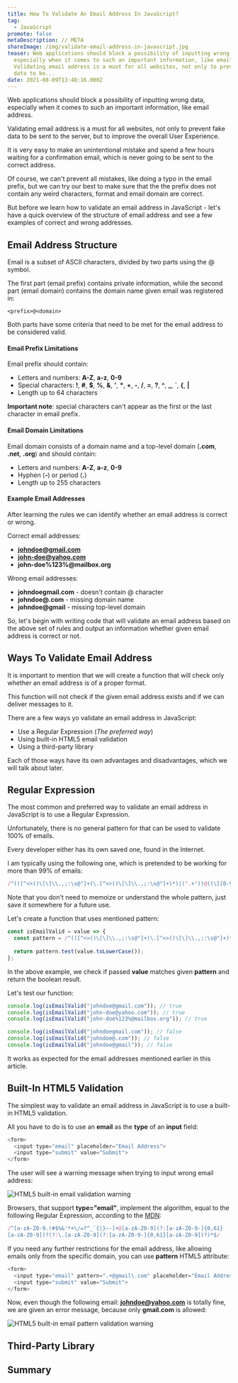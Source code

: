 ```yaml
---
title: How To Validate An Email Address In JavaScript?
tag:
  - JavaScript
promote: false
metaDescription: // META
shareImage: /img/validate-email-address-in-javascript.jpg
teaser: Web applications should block a possibility of inputting wrong data,
  especially when it comes to such an important information, like email address.
  Validating email address is a must for all websites, not only to prevent fake
  data to be...
date: 2021-08-09T13:48:16.000Z
---
```

Web applications should block a possibility of inputting wrong data, especially when it comes to such an important information, like email address.

Validating email address is a must for all websites, not only to prevent fake data to be sent to the server, but to improve the overall User Experience.

It is very easy to make an unintentional mistake and spend a few hours waiting for a confirmation email, which is never going to be sent to the correct address.

Of course, we can't prevent all mistakes, like doing a typo in the email prefix, but we can try our best to make sure that the the prefix does not contain any weird characters, format and email domain are correct.

But before we learn how to validate an email address in JavaScript - let's have a quick overview of the structure of email address and see a few examples of correct and wrong addresses.

## Email Address Structure

Email is a subset of ASCII characters, divided by two parts using the @ symbol.

The first part (email prefix) contains private information, while the second part (email domain) contains the domain name given email was registered in:

`<prefix>@<domain>`

Both parts have some criteria that need to be met for the email address to be considered valid.

#### Email Prefix Limitations

Email prefix should contain:

* Letters and numbers: **A-Z**, **a-z**, **0-9**
* Special characters: **!**, **\#**, **$**, **%**, **&**, **'**, **\***, **+**, **\-**, **/**, **\=**, **?**, **^**, **_**, **`**, **{**, **\|**
* Length up to 64 characters

**Important note**: special characters can't appear as the first or the last character in email prefix.

#### Email Domain Limitations

Email domain consists of a domain name and a top-level domain (**.com**, **.net**, **.org**) and should contain:

* Letters and numbers: **A-Z**, **a-z**, **0-9**
* Hyphen (**\-**) or period (**.**)
* Length up to 255 characters

#### Example Email Addresses

After learning the rules we can identify whether an email address is correct or wrong.

Correct email addresses:

* **johndoe@gmail.com**
* **john-doe@yahoo.com**
* **john-doe%123%@mailbox.org**

Wrong email addresses:

* **johndoegmail.com** - doesn't contain @ character
* **johndoe@.com** - missing domain name
* **johndoe@gmail** - missing top-level domain

So, let's begin with writing code that will validate an email address based on the above set of rules and output an information whether given email address is correct or not.

## Ways To Validate Email Address

It is important to mention that we will create a function that will check only whether an email address is of a proper format.

This function will not check if the given email address exists and if we can deliver messages to it.

There are a few ways yo validate an email address in JavaScript:

* Use a Regular Expression (*The preferred way*)
* Using built-in HTML5 email validation
* Using a third-party library

Each of those ways have its own advantages and disadvantages, which we will talk about later.

## Regular Expression

The most common and preferred way to validate an email address in JavaScript is to use a Regular Expression.

Unfortunately, there is no general pattern for that can be used to validate 100% of emails.

Every developer either has its own saved one, found in the Internet.

I am typically using the following one, which is pretended to be working for more than 99% of emails:

```javascript
/^(([^<>()\[\]\\.,;:\s@"]+(\.[^<>()\[\]\\.,;:\s@"]+)*)|(".+"))@((\[[0-9]{1,3}\.[0-9]{1,3}\.[0-9]{1,3}\.[0-9]{1,3}\])|(([a-zA-Z\-0-9]+\.)+[a-zA-Z]{2,}))$/
```

Note that you don't need to memoize or understand the whole pattern, just save it somewhere for a future use.

Let's create a function that uses mentioned pattern:

```javascript
const isEmailValid = value => {
  const pattern = /^(([^<>()\[\]\\.,;:\s@"]+(\.[^<>()\[\]\\.,;:\s@"]+)*)|(".+"))@((\[[0-9]{1,3}\.[0-9]{1,3}\.[0-9]{1,3}\.[0-9]{1,3}\])|(([a-zA-Z\-0-9]+\.)+[a-zA-Z]{2,}))$/;
   
  return pattern.test(value.toLowerCase());
};
```

In the above example, we check if passed **value** matches given **pattern** and return the boolean result.

Let's test our function:

```javascript
console.log(isEmailValid("johndoe@gmail.com")); // true
console.log(isEmailValid("john-doe@yahoo.com")); // true
console.log(isEmailValid("john-doe%123%@mailbox.org")); // true

console.log(isEmailValid("johndoegmail.com")); // false
console.log(isEmailValid("johndoe@.com")); // false
console.log(isEmailValid("johndoe@gmail")); // false
```

It works as expected for the email addresses mentioned earlier in this article.

## Built-In HTML5 Validation

The simplest way to validate an email address in JavaScript is to use a built-in HTML5 validation.

All you have to do is to use an **email** as the **type** of an **input** field:

```javascript
<form>
  <input type="email" placeholder="Email Address">
  <input type="submit" value="Submit">
</form>
```

The user will see a warning message when trying to input wrong email address:

![HTML5 built-in email validation warning](/img/screenshot-2021-08-08-at-17.19.06.png "HTML5 built-in email validation warning")

Browsers, that support **type="email"**, implement the algorithm, equal to the following Regular Expression, according to the [MDN](https://developer.mozilla.org/en-US/docs/Web/HTML/Element/input/email#basic_validation):

```javascript
/^[a-zA-Z0-9.!#$%&'*+\/=?^_`{|}~-]+@[a-zA-Z0-9](?:[a-zA-Z0-9-]{0,61}
[a-zA-Z0-9])?(?:\.[a-zA-Z0-9](?:[a-zA-Z0-9-]{0,61}[a-zA-Z0-9])?)*$/
```

If you need any further restrictions for the email address, like allowing emails only from the specific domain, you can use **pattern** HTML5 attribute:

```javascript
<form>
  <input type="email" pattern=".+@gmail\.com" placeholder="Email Address">
  <input type="submit" value="Submit">
</form>
```

Now, even though the following email: **johndoe@yahoo.com** is totally fine, we are given an error message, because only **gmail.com** is allowed:

![HTML5 built-in email pattern validation warning](/img/screenshot-2021-08-08-at-17.25.51.png "HTML5 built-in email pattern validation warning")

## Third-Party Library

## Summary